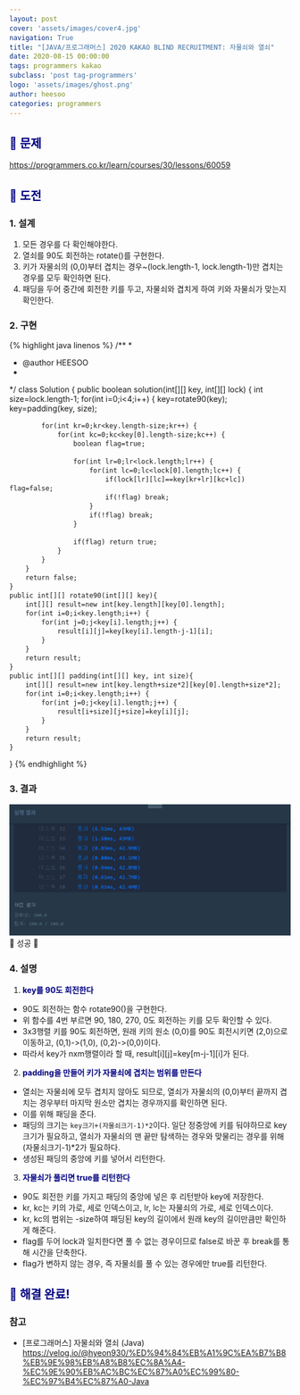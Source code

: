 ```yaml
---
layout: post
cover: 'assets/images/cover4.jpg'
navigation: True
title: "[JAVA/프로그래머스] 2020 KAKAO BLIND RECRUITMENT: 자물쇠와 열쇠"
date: 2020-08-15 00:00:00
tags: programmers kakao
subclass: 'post tag-programmers'
logo: 'assets/images/ghost.png'
author: heesoo
categories: programmers
---
```

## <span style="color:navy">👀 문제</span>
<https://programmers.co.kr/learn/courses/30/lessons/60059>

## <span style="color:navy">👊 도전</span>

### 1. 설계
1. 모든 경우를 다 확인해야한다.
2. 열쇠를 90도 회전하는 rotate()를 구현한다.
3. 키가 자물쇠의 (0,0)부터 겹치는 경우~(lock.length-1, lock.length-1)만 겹치는 경우를 모두 확인하면 된다.
4. 패딩을 두어 중간에 회전한 키를 두고, 자물쇠와 겹치게 하여 키와 자물쇠가 맞는지 확인한다.

### 2. 구현 
{% highlight java linenos %}
/**
 *
 * @author HEESOO
 *
 */
class Solution {
    public boolean solution(int[][] key, int[][] lock) {
        int size=lock.length-1;
		for(int i=0;i<4;i++) {
			key=rotate90(key);
			key=padding(key, size);
			
			for(int kr=0;kr<key.length-size;kr++) {
				for(int kc=0;kc<key[0].length-size;kc++) {
					boolean flag=true;
					
					for(int lr=0;lr<lock.length;lr++) {
						for(int lc=0;lc<lock[0].length;lc++) {
							if(lock[lr][lc]==key[kr+lr][kc+lc]) flag=false;
							if(!flag) break;
						}
						if(!flag) break;
					}
					
					if(flag) return true;
				}
			}
		}
		return false;
    }
    public int[][] rotate90(int[][] key){
		int[][] result=new int[key.length][key[0].length];
		for(int i=0;i<key.length;i++) {
			for(int j=0;j<key[i].length;j++) {
				result[i][j]=key[key[i].length-j-1][i];
			}
		}
		return result;
	}
	public int[][] padding(int[][] key, int size){
		int[][] result=new int[key.length+size*2][key[0].length+size*2];
		for(int i=0;i<key.length;i++) {
			for(int j=0;j<key[i].length;j++) {
				result[i+size][j+size]=key[i][j];
			}
		}
		return result;
	}
}
{% endhighlight %}

### 3. 결과
![실행결과](./assets/images/200815_1.PNG)
🤟 성공 🤟

### 4. 설명
1. **<span style="color:navy">key를 90도 회전한다</span>**
- 90도 회전하는 함수 rotate90()을 구현한다.
- 위 함수를 4번 부르면 90, 180, 270, 0도 회전하는 키를 모두 확인할 수 있다.
- 3x3행렬 키를 90도 회전하면, 원래 키의 원소 (0,0)를 90도 회전시키면 (2,0)으로 이동하고, (0,1)->(1,0), (0,2)->(0,0)이다.
- 따라서 key가 nxm행렬이라 할 때, result[i][j]=key[m-j-1][i]가 된다.

2. **<span style="color:navy">padding을 만들어 키가 자물쇠에 겹치는 범위를 만든다</span>**
- 열쇠는 자물쇠에 모두 겹치지 않아도 되므로, 열쇠가 자물쇠의 (0,0)부터 끝까지 겹치는 경우부터 마지막 원소만 겹치는 경우까지를 확인하면 된다.
- 이를 위해 패딩을 준다.
- 패딩의 크기는 `key크기+(자물쇠크기-1)*2`이다. 일단 정중앙에 키를 둬야하므로 key크기가 필요하고, 열쇠가 자물쇠의 맨 끝만 탐색하는 경우와 맞물리는 경우를 위해 (자물쇠크기-1)*2가 필요하다.
- 생성된 패딩의 중앙에 키를 넣어서 리턴한다.

3. **<span style="color:navy">자물쇠가 풀리면 true를 리턴한다</span>**
- 90도 회전한 키를 가지고 패딩의 중앙에 넣은 후 리턴받아 key에 저장한다.
- kr, kc는 키의 가로, 세로 인덱스이고, lr, lc는 자물쇠의 가로, 세로 인덱스이다.
- kr, kc의 범위는 -size하여 패딩된 key의 길이에서 원래 key의 길이만큼만 확인하게 해준다.
- flag를 두어 lock과 일치한다면 풀 수 없는 경우이므로 false로 바꾼 후 break를 통해 시간을 단축한다.
- flag가 변하지 않는 경우, 즉 자물쇠를 풀 수 있는 경우에만 true를 리턴한다.

## <span style="color:navy">👏 해결 완료!</span>

### 참고
- [프로그래머스] 자물쇠와 열쇠 (Java) <https://velog.io/@hyeon930/%ED%94%84%EB%A1%9C%EA%B7%B8%EB%9E%98%EB%A8%B8%EC%8A%A4-%EC%9E%90%EB%AC%BC%EC%87%A0%EC%99%80-%EC%97%B4%EC%87%A0-Java>
